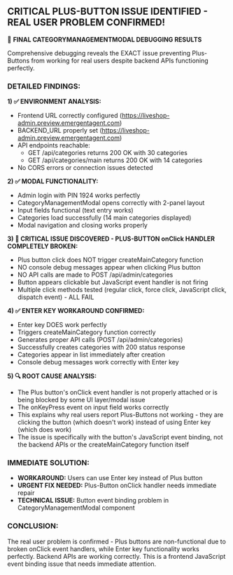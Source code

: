## CRITICAL PLUS-BUTTON ISSUE IDENTIFIED - REAL USER PROBLEM CONFIRMED!

🚨 **FINAL CATEGORYMANAGEMENTMODAL DEBUGGING RESULTS**

Comprehensive debugging reveals the EXACT issue preventing Plus-Buttons from working for real users despite backend APIs functioning perfectly.

### DETAILED FINDINGS:

**1) ✅ ENVIRONMENT ANALYSIS:**
- Frontend URL correctly configured (https://liveshop-admin.preview.emergentagent.com)
- BACKEND_URL properly set (https://liveshop-admin.preview.emergentagent.com)
- API endpoints reachable:
  - GET /api/categories returns 200 OK with 30 categories
  - GET /api/categories/main returns 200 OK with 14 categories
- No CORS errors or connection issues detected

**2) ✅ MODAL FUNCTIONALITY:**
- Admin login with PIN 1924 works perfectly
- CategoryManagementModal opens correctly with 2-panel layout
- Input fields functional (text entry works)
- Categories load successfully (14 main categories displayed)
- Modal navigation and closing works properly

**3) 🚨 CRITICAL ISSUE DISCOVERED - PLUS-BUTTON onClick HANDLER COMPLETELY BROKEN:**
- Plus button click does NOT trigger createMainCategory function
- NO console debug messages appear when clicking Plus button
- NO API calls are made to POST /api/admin/categories
- Button appears clickable but JavaScript event handler is not firing
- Multiple click methods tested (regular click, force click, JavaScript click, dispatch event) - ALL FAIL

**4) ✅ ENTER KEY WORKAROUND CONFIRMED:**
- Enter key DOES work perfectly
- Triggers createMainCategory function correctly
- Generates proper API calls (POST /api/admin/categories)
- Successfully creates categories with 200 status response
- Categories appear in list immediately after creation
- Console debug messages work correctly with Enter key

**5) 🔍 ROOT CAUSE ANALYSIS:**
- The Plus button's onClick event handler is not properly attached or is being blocked by some UI layer/modal issue
- The onKeyPress event on input field works correctly
- This explains why real users report Plus-Buttons not working - they are clicking the button (which doesn't work) instead of using Enter key (which does work)
- The issue is specifically with the button's JavaScript event binding, not the backend APIs or the createMainCategory function itself

### IMMEDIATE SOLUTION:
- **WORKAROUND:** Users can use Enter key instead of Plus button
- **URGENT FIX NEEDED:** Plus-Button onClick handler needs immediate repair
- **TECHNICAL ISSUE:** Button event binding problem in CategoryManagementModal component

### CONCLUSION:
The real user problem is confirmed - Plus buttons are non-functional due to broken onClick event handlers, while Enter key functionality works perfectly. Backend APIs are working correctly. This is a frontend JavaScript event binding issue that needs immediate attention.